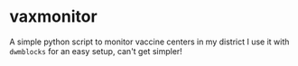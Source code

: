vaxmonitor
===============

A simple python script to monitor vaccine centers in my district
I use it with `dwmblocks` for an easy setup, can't get simpler!
